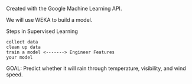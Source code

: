 Created with the Google Machine Learning API.

We will use WEKA to build a model.

Steps in Supervised Learning

	collect data
	clean up data
	train a model <-------> Engineer Features
	your model


GOAL:
	Predict whether it will rain through temperature, visibility, and wind speed.